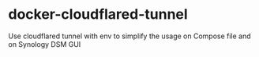 # docker-cloudflared-tunnel
Use cloudflared tunnel with env to simplify the usage on Compose file and on Synology DSM GUI
